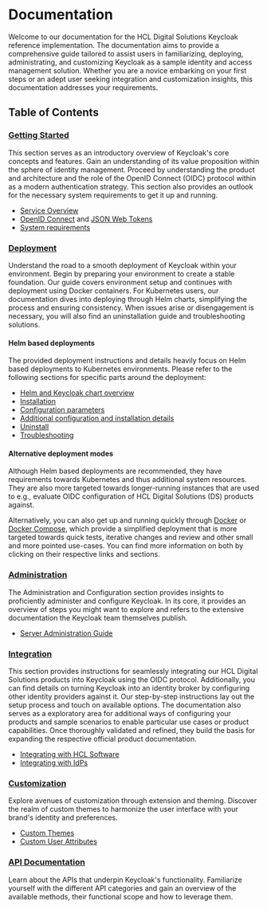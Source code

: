 # Documentation

Welcome to our documentation for the HCL Digital Solutions Keycloak reference implementation. The documentation aims to provide a comprehensive guide tailored to assist users in familiarizing, deploying, administrating, and customizing Keycloak as a sample identity and access management solution. Whether you are a novice embarking on your first steps or an adept user seeking integration and customization insights, this documentation addresses your requirements.

## Table of Contents

### [Getting Started](./getting-started)

This section serves as an introductory overview of Keycloak's core concepts and features. Gain an understanding of its value proposition within the sphere of identity management. Proceed by understanding the product and architecture and the role of the OpenID Connect (OIDC) protocol within as a modern authentication strategy. This section also provides an outlook for the necessary system requirements to get it up and running.

- [Service Overview](./getting-started/service-overview/)
- [OpenID Connect](./getting-started/oidc/) and [JSON Web Tokens](./getting-started/oidc/jwt-tokens.md)
- [System requirements](./getting-started/system-requirements/)


### [Deployment](./deployment)

Understand the road to a smooth deployment of Keycloak within your environment. Begin by preparing your environment to create a stable foundation. Our guide covers environment setup and continues with deployment using Docker containers. For Kubernetes users, our documentation dives into deploying through Helm charts, simplifying the process and ensuring consistency. When issues arise or disengagement is necessary, you will also find an uninstallation guide and troubleshooting solutions.

#### Helm based deployments

The provided deployment instructions and details heavily focus on Helm based deployments to Kubernetes environments. Please refer to the following sections for specific parts around the deployment:

- [Helm and Keycloak chart overview](./deployment/helm)
- [Installation](./deployment/helm/install.md)
- [Configuration parameters](./deployment/helm/configuration-properties.md)
- [Additional configuration and installation details](./deployment/helm/additional-configuration-details.md)
- [Uninstall](./deployment/helm/uninstall.md)
- [Troubleshooting](./deployment/helm/troubleshooting.md)

#### Alternative deployment modes

Although Helm based deployments are recommended, they have requirements towards Kubernetes and thus additional system resources. They are also more targeted towards longer-running instances that are used to e.g., evaluate OIDC configuration of HCL Digital Solutions (DS) products against.

Alternatively, you can also get up and running quickly through [Docker](./deployment/docker.md) or [Docker Compose](./deployment/docker-compose.md), which provide a simplified deployment that is more targeted towards quick tests, iterative changes and review and other small and more pointed use-cases. You can find more information on both by clicking on their respective links and sections.


### [Administration](./administration/)

The Administration and Configuration section provides insights to proficiently administer and configure Keycloak. In its core, it provides an overview of steps you might want to explore and refers to the extensive documentation the Keycloak team themselves publish. 

- [Server Administration Guide](./administration/readme.md)


### [Integration](./integration/)

This section provides instructions for seamlessly integrating our HCL Digital Solutions products into Keycloak using the OIDC protocol. Additionally, you can find details on turning Keycloak into an identity broker by configuring other identity providers against it. Our step-by-step instructions lay out the setup process and touch on available options. The documentation also serves as a exploratory area for additional ways of configuring your products and sample scenarios to enable particular use cases or product capabilities. Once thoroughly validated and refined, they build the basis for expanding the respective official product documentation.

- [Integrating with HCL Software](./integration/ds-integration/)
- [Integrating with IdPs](./integration/idp-integration/)


### [Customization](./customization/)

Explore avenues of customization through extension and theming. Discover the realm of custom themes to harmonize the user interface with your brand's identity and preferences.

- [Custom Themes](./customization/custom-themes.md)
- [Custom User Attributes](./customization/custom-user-attributes.md)


### [API Documentation](./api-documentation/)

Learn about the APIs that underpin Keycloak's functionality. Familiarize yourself with the different API categories and gain an overview of the available methods, their functional scope and how to leverage them.